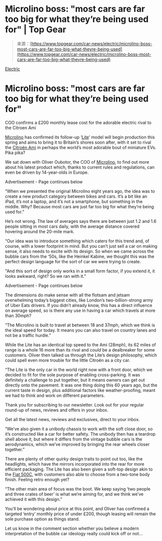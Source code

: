 <!--yml
category: 未分类
date: 2024-05-29 13:28:02
-->

# Microlino boss: "most cars are far too big for what they’re being used for" | Top Gear

> 来源：[https://www.topgear.com/car-news/electric/microlino-boss-most-cars-are-far-too-big-what-theyre-being-used](https://www.topgear.com/car-news/electric/microlino-boss-most-cars-are-far-too-big-what-theyre-being-used)

[Electric](/car-news/electric)

# Microlino boss: "most cars are far too big for what they’re being used for"

COO confirms a £200 monthly lease cost for the adorable electric rival to the Citroen Ami

[Microlino](https://www.topgear.com/car-news/big-reads/toy-story-driving-adorable-microlino-ev) has confirmed its follow-up ‘[Lite](https://www.topgear.com/car-news/first-look/fight-microlino-lite-here-take-citroen-ami)’ model will begin production this spring and aims to bring it to Britain’s shores soon after, with it set to rival the [Citroën Ami](https://www.topgear.com/car-reviews/citroen/ami) in perhaps the world’s most adorable bout of miniature EVs. Pika pika?

We sat down with Oliver Oubotor, the COO of [Microlino](https://www.topgear.com/car-news/geneva-motor-show-2020/microlino-back-and-bubble-car-now-has-trike-friend), to find out more about his latest product which, thanks to current rules and regulations, can even be driven by 14-year-olds in Europe.

Advertisement - Page continues below

“When we presented the original Microlino eight years ago, the idea was to create a new product category between bikes and cars. It’s a bit like an iPad, it’s not a laptop, and it’s not a smartphone, but something in the middle. Why? Because most cars are just far too big for what they’re being used for.”

He’s not wrong. The law of averages says there are between just 1.2 and 1.6 people sitting in most cars daily, with the average distance covered hovering around the 20-mile mark.

“Our idea was to introduce something which caters for this trend and, of course, with a lower footprint in mind. But you can’t just sell a car on making sense, it also needs to excite with its design. So when we came across the bubble cars from the ‘50s, like the Heinkel Kabine, we thought this was the perfect design language for the sort of car we were trying to create.

"And this sort of design only works in a small form factor, if you extend it, it looks awkward, right? So we ran with it.”

Advertisement - Page continues below

The dimensions do make sense with all the flotsam and jetsam overwhelming today’s biggest cities, like London’s two-billion-strong army of Uber Eats drivers. If you didn’t already know, this has a direct influence on average speed, so is there any use in having a car which travels at more than 30mph?

“The Microlino is built to travel at between 18 and 37mph, which we think is the ideal speed for today. It means you can also travel on country lanes and not be a traffic hurdle.”

While the Lite has an identical top speed to the Ami (28mph), its 62 miles of range is a whole 16 more than its rival and *could* be a dealbreaker for some customers. Oliver then talked us through the Lite’s design philosophy, which could spell even more trouble for the little Citroën as a city car.

“The Lite is the only car in the world right now with a front door, which we decided to fit for the sole purpose of enabling cross-parking. It was definitely a challenge to put together, but it means owners can get out directly onto the pavement. It was one thing doing this 60 years ago, but the current taste in design, plus additional factors like weather-proofing, meant we had to think and work on different parameters.

Thank you for subscribing to our newsletter. Look out for your regular round-up of news, reviews and offers in your inbox.

Get all the latest news, reviews and exclusives, direct to your inbox.

“We’ve also given it a unibody chassis to work with the soft close door, so it’s constructed like a car for better safety. The unibody then has a teardrop shell above it, but where it differs from the vintage bubble cars is the aerodynamics, which we’ve improved by bringing the rear wheels closer together.”

There are plenty of other quirky design traits to point out too, like the headlights, which have the mirrors incorporated into the rear for more efficient packaging. The Lite has also been given a soft-top design akin to the [Fiat 500C](https://www.topgear.com/car-reviews/fiat/500c), with customers also able to choose from a two-tone body finish. Feeling retro enough yet?

“The other main area of focus was the boot. We keep saying ‘two people and three crates of beer’ is what we’re aiming for, and we think we’ve achieved it with this design.”

You’ll be wondering about price at this point, and Oliver has confirmed a targeted ‘entry’ monthly price of under £200, though leasing will remain the sole purchase option as things stand.

Let us know in the comment section whether you believe a modern interpretation of the bubble car ideology really could kick off or not...